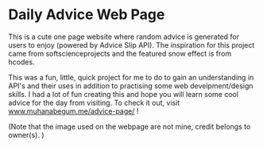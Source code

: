 # Daily Advice Web Page

This is a cute one page website where random advice is generated for users to enjoy (powered by Advice Slip API). 
The inspiration for this project came from softscienceprojects and the featured snow effect is from hcodes. 

This was a fun, little, quick project for me to do to gain an understanding in API's and their uses in addition to practising some web develpment/design skills. 
I had a lot of fun creating this and hope you will learn some cool advice for the day from visiting. 
To check it out, visit www.muhanabegum.me/advice-page/ !


(Note that the image used on the webpage are not mine, credit belongs to owner(s). )
